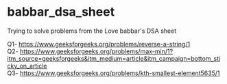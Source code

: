 # babbar_dsa_sheet
Trying to solve problems from the Love babbar's DSA sheet

Q1- https://www.geeksforgeeks.org/problems/reverse-a-string/1 <br>
Q2- https://www.geeksforgeeks.org/problems/max-min/1?itm_source=geeksforgeeks&itm_medium=article&itm_campaign=bottom_sticky_on_article <br>
Q3- https://www.geeksforgeeks.org/problems/kth-smallest-element5635/1
